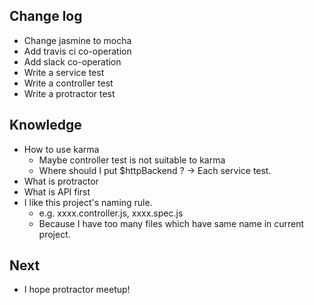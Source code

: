 ## Change log
- Change jasmine to mocha
- Add travis ci co-operation
- Add slack co-operation
- Write a service test
- Write a controller test
- Write a protractor test

## Knowledge
- How to use karma
  - Maybe controller test is not suitable to karma
  - Where should I put $httpBackend ? -> Each service test.
- What is protractor
- What is API first
- I like this project's naming rule.
  - e.g. xxxx.controller.js, xxxx.spec.js
  - Because I have too many files which have same name in current project.

## Next
- I hope protractor meetup!

